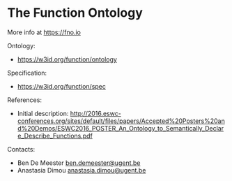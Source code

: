 The Function Ontology
===

More info at https://fno.io

Ontology:
* https://w3id.org/function/ontology

Specification:
* https://w3id.org/function/spec

References:
* Initial description: http://2016.eswc-conferences.org/sites/default/files/papers/Accepted%20Posters%20and%20Demos/ESWC2016_POSTER_An_Ontology_to_Semantically_Declare_Describe_Functions.pdf

Contacts: 
* Ben De Meester <ben.demeester@ugent.be>
* Anastasia Dimou <anastasia.dimou@ugent.be>
